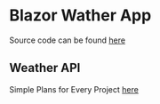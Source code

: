 # Blazor Wather App

Source code can be found [here](https://github.com/khalidabuhakmeh/Blazor-Weather-App-Sample)

## Weather API

Simple Plans for Every Project [here](https://www.weatherapi.com/my/upgrade.aspx)